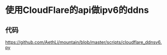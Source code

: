# 使用CloudFlare的api做ipv6的ddns

## 代码

https://github.com/AethLi/mountain/blob/master/scripts/cloudflare_ddnsv6.py